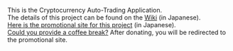 This is the Cryptocurrency Auto-Trading Application.<br>
The details of this project can be found on the [Wiki](https://github.com/ShoheiKIMURA389/bitBuyer-0.8.1.a/wiki) (in Japanese).<br>
[Here is the promotional site for this project](https://coin-clash-lab.com) (in Japanese).<br>
[Could you provide a coffee break?](https://www.paypal.com/ncp/payment/94AVNEYF53NCA) After donating, you will be redirected to the promotional site.
